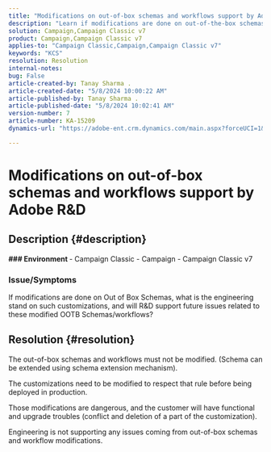 ```yaml
---
title: "Modifications on out-of-box schemas and workflows support by Adobe R&D"
description: "Learn if modifications are done on out-of-the-box schemas and if Adobe R&D supports workflows."
solution: Campaign,Campaign Classic v7
product: Campaign,Campaign Classic v7
applies-to: "Campaign Classic,Campaign,Campaign Classic v7"
keywords: "KCS"
resolution: Resolution
internal-notes: 
bug: False
article-created-by: Tanay Sharma .
article-created-date: "5/8/2024 10:00:22 AM"
article-published-by: Tanay Sharma .
article-published-date: "5/8/2024 10:02:41 AM"
version-number: 7
article-number: KA-15209
dynamics-url: "https://adobe-ent.crm.dynamics.com/main.aspx?forceUCI=1&pagetype=entityrecord&etn=knowledgearticle&id=7efa2ec2-210d-ef11-9f8a-6045bd026dc7"

---
```

# Modifications on out-of-box schemas and workflows support by Adobe R&D

## Description {#description}

<b>
### Environment
</b>
- Campaign Classic
- Campaign
- Campaign Classic v7


### <b>Issue/Symptoms</b>

If modifications are done on Out of Box Schemas, what is the engineering stand on such customizations, and will R&D support future issues related to these modified OOTB Schemas/workflows?


## Resolution {#resolution}


The out-of-box schemas and workflows must not be modified. (Schema can be extended using schema extension mechanism).

The customizations need to be modified to respect that rule before being deployed in production.

Those modifications are dangerous, and the customer will have functional and upgrade troubles (conflict and deletion of a part of the customization).

Engineering is not supporting any issues coming from out-of-box schemas and workflow modifications.
